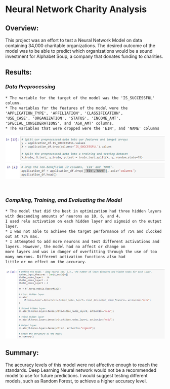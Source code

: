 # Neural Network Charity Analysis

## **Overview:**
This project was an effort to test a Neural Network Model on data containing 34,000 charitable organizations. The desired outcome of the model was to be able to predict which organizations would be a sound investment for Alphabet Soup, a company that donates funding to charities. 

## **Results:** 

### ***Data Preprocessing***

    * The variable for the target of the model was the 'IS_SUCCESSFUL' column. 
    * The variables for the features of the model were the 'APPLICATION_TYPE', 'AFFILIATION', 'CLASSIFICATION',
    'USE_CASE', 'ORGANIZATION', 'STATUS', 'INCOME_AMT', 'SPECIAL_CONSIDERATIONS', and 'ASK_AMT' columns. 
    * The variables that were dropped were the 'EIN', and 'NAME' columns

![targets_features.png](Resources/targets_features.png)  
![drop.png](Resources/drop.png)             

<br>

### ***Compiling, Training, and Evaluating the Model***

    * The model that did the best in optimization had three hidden layers with descending amounts of neurons as 10, 6, and 4. 
    I used relu activation on each hidden layer and sigmoid on the output layer. 
    * I was not able to achieve the target performance of 75% and clocked out at 73% max. 
    * I attempted to add more neurons and test different activations and layers. However, the model had no affect or change on 
    more layers and was in danger of overfitting through the use of too many neurons. Different activation functions also had
    little or no effect on the accuracy. 

![optimization_3.png](Resources/optimization_3.png)  

## **Summary:** 
The accuracy levels of this model were not affective enough to reach the standards. Deep Learning Neural network would not be a recommended model to use for future predictions. I would suggest testing different models, such as Random Forest, to achieve a higher accuracy level.
